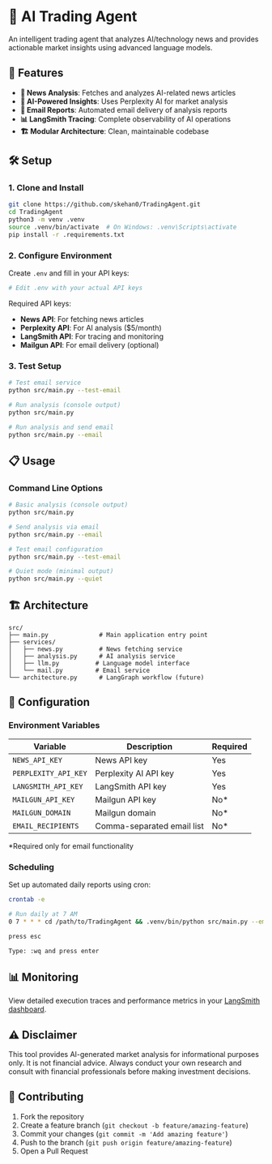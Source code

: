 # 🤖 AI Trading Agent

An intelligent trading agent that analyzes AI/technology news and provides actionable market insights using advanced language models.

## 🚀 Features

- **📰 News Analysis**: Fetches and analyzes AI-related news articles
- **🧠 AI-Powered Insights**: Uses Perplexity AI for market analysis
- **📧 Email Reports**: Automated email delivery of analysis reports
- **📊 LangSmith Tracing**: Complete observability of AI operations
- **🏗️ Modular Architecture**: Clean, maintainable codebase

## 🛠️ Setup

### 1. Clone and Install

```bash
git clone https://github.com/skehan0/TradingAgent.git
cd TradingAgent
python3 -m venv .venv
source .venv/bin/activate  # On Windows: .venv\Scripts\activate
pip install -r .requirements.txt
```

### 2. Configure Environment

Create `.env` and fill in your API keys:

```bash
# Edit .env with your actual API keys
```

Required API keys:
- **News API**: For fetching news articles
- **Perplexity API**: For AI analysis ($5/month)
- **LangSmith API**: For tracing and monitoring
- **Mailgun API**: For email delivery (optional)

### 3. Test Setup

```bash
# Test email service
python src/main.py --test-email

# Run analysis (console output)
python src/main.py

# Run analysis and send email
python src/main.py --email
```

## 📋 Usage

### Command Line Options

```bash
# Basic analysis (console output)
python src/main.py

# Send analysis via email
python src/main.py --email

# Test email configuration
python src/main.py --test-email

# Quiet mode (minimal output)
python src/main.py --quiet
```

## 🏗️ Architecture

```
src/
├── main.py              # Main application entry point
├── services/
│   ├── news.py          # News fetching service
│   ├── analysis.py      # AI analysis service
│   ├── llm.py          # Language model interface
│   └── mail.py         # Email service
└── architecture.py      # LangGraph workflow (future)
```

## 🔧 Configuration

### Environment Variables

| Variable | Description | Required |
|----------|-------------|----------|
| `NEWS_API_KEY` | News API key | Yes |
| `PERPLEXITY_API_KEY` | Perplexity AI API key | Yes |
| `LANGSMITH_API_KEY` | LangSmith API key | Yes |
| `MAILGUN_API_KEY` | Mailgun API key | No* |
| `MAILGUN_DOMAIN` | Mailgun domain | No* |
| `EMAIL_RECIPIENTS` | Comma-separated email list | No* |

*Required only for email functionality

### Scheduling

Set up automated daily reports using cron:

```bash
crontab -e

# Run daily at 7 AM
0 7 * * * cd /path/to/TradingAgent && .venv/bin/python src/main.py --email --quiet

press esc

Type: :wq and press enter
```

## 📊 Monitoring

View detailed execution traces and performance metrics in your [LangSmith dashboard](https://smith.langchain.com/).

## ⚠️ Disclaimer

This tool provides AI-generated market analysis for informational purposes only. It is not financial advice. Always conduct your own research and consult with financial professionals before making investment decisions.

## 🤝 Contributing

1. Fork the repository
2. Create a feature branch (`git checkout -b feature/amazing-feature`)
3. Commit your changes (`git commit -m 'Add amazing feature'`)
4. Push to the branch (`git push origin feature/amazing-feature`)
5. Open a Pull Request
